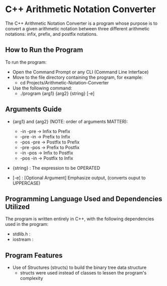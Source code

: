 # C++ Arithmetic Notation Converter

The C++ Arithmetic Notation Converter is a program whose purpose is to convert a given arithmetic notation between three different arithmetic notations: infix, prefix, and postfix notations.

## How to Run the Program

To run the program:

* Open the Command Prompt or any CLI (Command Line Interface)
* Move to the file directory containing the program, for example:
    * cd Projects/Arithmetic-Notation-Converter
* Use the following command:
    * ./program {arg1} {arg2} {string} [-e]

## Arguments Guide
* {arg1} and {arg2} (NOTE: order of arguments MATTER):
    * -in   -pre     -> Infix to Prefix
    * -pre  -in      -> Prefix to Infix
    * -pos  -pre     -> Postfix to Prefix
    * -pre  -pos     -> Prefix to Postfix
    * -in   -pos     -> Infix to Postfix
    * -pos  -in      -> Postfix to Infix

* {string}           : The expression to be OPERATED

* [-e]               : [Optional Argument] Emphasize output, (converts ouput to UPPERCASE)

## Programming Language Used and Dependencies Utilized

The program is written entirely in C++, with the following dependencies used in the program:
* stdlib.h : 
* iostream : 

## Program Features

* Use of Structures (structs) to build the binary tree data structure
    * structs were used instead of classes to lessen the program's complexity